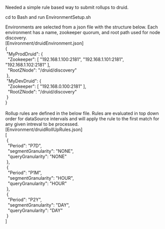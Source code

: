 Needed a simple rule based way to submit rollups to druid.

cd to Bash and run EnvironmentSetup.sh

Environments are selected from a json file with the structure below. Each environment has a name, zookeeper quorum, and root path used for node discovery.<br />
[Environment/druidEnvironment.json]<br />
{<br />
&nbsp;"MyProdDruid": {<br />
&nbsp;&nbsp;"Zookeeper": [ "192.168.1.100:2181", "192.168.1.101:2181", "192.168.1.102:2181" ],<br />
&nbsp;&nbsp;"RootZNode": "/druid/discovery"<br />
&nbsp;},<br />
&nbsp;"MyDevDruid": {<br />
&nbsp;&nbsp;"Zookeeper": [ "192.168.0.100:2181" ],<br />
&nbsp;&nbsp;"RootZNode": "/druid/discovery"<br />
&nbsp;}<br />
}<br />
<br />
Rollup rules are defined in the below file. Rules are evaluated in top down order for dataSource intervals and will apply the rule to the first match for any given intreval to be processed.<br />
[Environment/druidRollUpRules.json]<br />
[<br />
&nbsp;{<br />
&nbsp;&nbsp;"Period": "P7D",<br />
&nbsp;&nbsp;"segmentGranularity": "NONE",<br />
&nbsp;&nbsp;"queryGranularity": "NONE"<br />
&nbsp;},<br />
&nbsp;{<br />
&nbsp;&nbsp;"Period": "P1M",<br />
&nbsp;&nbsp;"segmentGranularity": "HOUR",<br />
&nbsp;&nbsp;"queryGranularity": "HOUR"<br />
&nbsp;},<br />
&nbsp;{<br />
&nbsp;&nbsp;"Period": "P2Y",<br />
&nbsp;&nbsp;"segmentGranularity": "DAY",<br />
&nbsp;&nbsp;"queryGranularity": "DAY"<br />
&nbsp;}<br />
]


